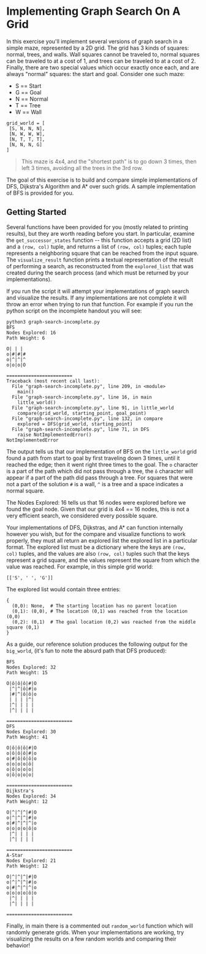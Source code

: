 # Implementing Graph Search On A Grid

In this exercise you'll implement several versions of graph search in a simple maze, represented by a 2D grid. The grid has 3 kinds of squares: normal, trees, and walls. Wall squares cannot be traveled to, normal squares can be traveled to at a cost of 1, and trees can be traveled to at a cost of 2. Finally, there are two special values which occur exactly once each, and are always "normal" squares: the start and goal. Consider one such maze:

* S == Start
* G == Goal
* N == Normal
* T == Tree
* W == Wall

```
grid_world = [
 [S, N, N, N],
 [N, W, W, W],
 [N, T, T, T],
 [N, N, N, G]
]
```
> This maze is 4x4, and the "shortest path" is to go down 3 times, then left 3 times, avoiding all the trees in the 3rd row.

The goal of this exercise is to build and compare simple implementations of DFS, Dijkstra's Algorithm and A* over such grids. A sample implementation of BFS is provided for you.

## Getting Started

Several functions have been provided for you (mostly related to printing results), but they are worth reading before you start. In particular, examine the `get_successor_states` function -- this function accepts a grid (2D list) and a `(row, col)` tuple, and returns a list of `(row, col)` tuples; each tuple represents a neighboring square that can be reached from the input square. The `visualize_result` function prints a textual representation of the result of performing a search, as reconstructed from the `explored_list` that was created during the search process (and which must be returned by your implementations).

If you run the script it will attempt your implementations of graph search and visualize the results. If any implementations are not complete it will throw an error when trying to run that function. For example if you run the python script on the incomplete handout you will see:

```
python3 graph-search-incomplete.py
BFS
Nodes Explored: 16
Path Weight: 6

O| | |
o|#|#|#
o|^|^|^
o|o|o|O

========================
Traceback (most recent call last):
  File "graph-search-incomplete.py", line 209, in <module>
    main()
  File "graph-search-incomplete.py", line 16, in main
    little_world()
  File "graph-search-incomplete.py", line 91, in little_world
    compare(grid_world, starting_point, goal_point)
  File "graph-search-incomplete.py", line 132, in compare
    explored = DFS(grid_world, starting_point)
  File "graph-search-incomplete.py", line 71, in DFS
    raise NotImplementedError()
NotImplementedError
```

The output tells us that our implementation of BFS on the `little_world` grid found a path from start to goal by first traveling down 3 times, until it reached the edge; then it went right three times to the goal. The `o` character is a part of the path which did not pass through a tree, the `ô` character will appear if a part of the path did pass through a tree. For squares that were not a part of the solution `#` is a wall, `^` is a tree and a space indicates a normal square.

The Nodes Explored: 16 tells us that 16 nodes were explored before we found the goal node. Given that our grid is 4x4 == 16 nodes, this is not a very efficient search, we considered every possible square.

Your implementations of DFS, Dijkstras, and A* can function internally however you wish, but for the compare and visualize functions to work properly, they must all return an explored list the explored list in a particular format. The explored list must be a dictionary where the keys are `(row, col)` tuples, and the values are also `(row, col)` tuples such that the keys represent a grid square, and the values represent the square from which the value was reached. For example, in this simple grid world:

```
[['S', ' ', 'G']]
```

The explored list would contain three entries:

```
{
  (0,0): None,  # The starting location has no parent location
  (0,1): (0,0), # The location (0,1) was reached from the location (0,0)
  (0,2): (0,1)  # The goal location (0,2) was reached from the middle square (0,1)
}
```

As a guide, our reference solution produces the following output for the `big_world`, (it's fun to note the absurd path that DFS produced):

```
BFS
Nodes Explored: 32
Path Weight: 15

O|ô|ô|ô|#|O
 |^|^|ô|#|o
 |#|^|ô|ô|o
 | | | |^|
 |^| | | |
 |^| | | |

========================
DFS
Nodes Explored: 30
Path Weight: 41

O|ô|ô|ô|#|O
o|ô|ô|ô|#|o
o|#|ô|ô|ô|o
o|o|o|o|ô|
o|ô|o|o|o|
o|ô|o|o|o|

========================
Dijkstra's
Nodes Explored: 34
Path Weight: 12

O|^|^|^|#|O
o|^|^|^|#|o
o|#|^|^|^|o
o|o|o|o|ô|o
 |^| | | |
 |^| | | |

========================
A-Star
Nodes Explored: 21
Path Weight: 12

O|^|^|^|#|O
o|^|^|^|#|o
o|#|^|^|^|o
o|o|o|o|ô|o
 |^| | | |
 |^| | | |

========================
```

Finally, in main there is a commented out `random_world` function which will randomly generate grids. When your implementations are working, try visualizing the results on a few random worlds and comparing their behavior!
